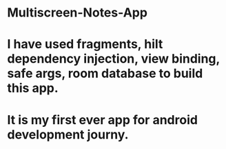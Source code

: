 # Multiscreen-Notes-App
# I have used fragments, hilt dependency injection, view binding, safe args, room database to build this app. 
# It is my first ever app for android development journy.
